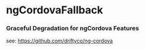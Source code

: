 # ngCordovaFallback
### Graceful Degradation for ngCordova Features

see: https://github.com/driftyco/ng-cordova
